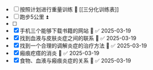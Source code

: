 - [ ] 按照计划进行重量训练 🔺 [[三分化训练表]]
- [ ] 跑步5公里 ⏫ 
- [ ] 
- [x] 手机三个能够下载书籍的网站 🔼 ✅ 2025-03-19
- [x] 找到血液与皮肤炎症之间的联系 🔼 ✅ 2025-03-19
- [x] 找到一个合理的调解炎症的治疗方法 🔼 ✅ 2025-03-19
- [x] 瘢痕疙瘩的消炎 🔼 ✅ 2025-03-19
- [x] 食物、血液与瘢痕炎症的关系 🔼 ✅ 2025-03-19